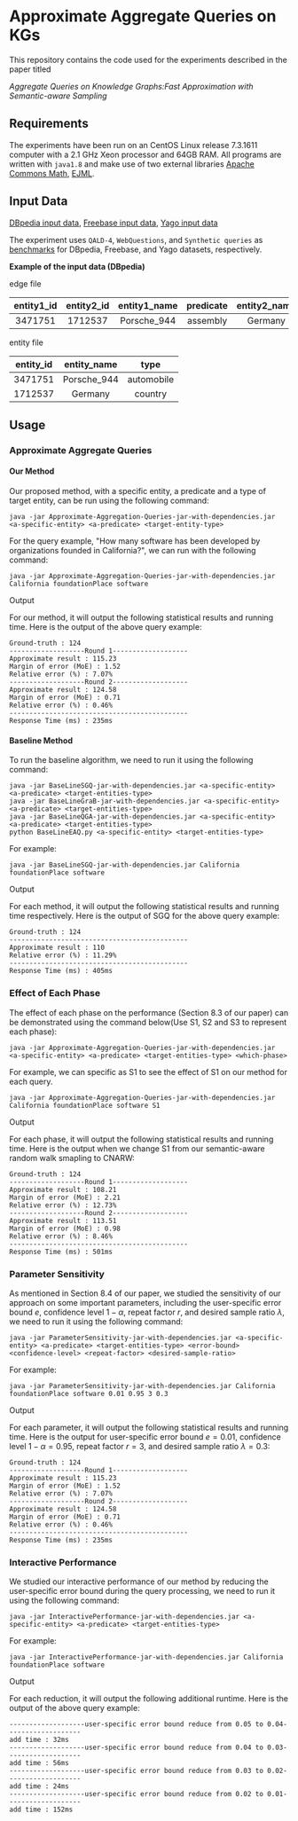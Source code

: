# Approximate Aggregate Queries on KGs

This repository contains the code used for the experiments described in the paper titled

_Aggregate Queries on Knowledge Graphs:Fast Approximation with Semantic-aware Sampling_

## Requirements

The experiments have been run on an CentOS Linux release 7.3.1611 computer with a 2.1 GHz Xeon processor and 64GB RAM. All programs are written with `java1.8` and make use of two external libraries [Apache Commons Math](http://commons.apache.org/proper/commons-math/download_math.cgi), [EJML](http://ejml.org/wiki/index.php?title=Main_Page).

## Input Data

[DBpedia input data](https://drive.google.com/drive/folders/1fQEbz7tmcbe8R3sTO_LwJ9LVBDtqlyph?usp=sharing), [Freebase input data](https://drive.google.com/drive/folders/1wZSbxF_x2DSJWiMf5sW9WnJ1NW_RR3IG?usp=sharing), [Yago input data](https://drive.google.com/drive/folders/1wZSbxF_x2DSJWiMf5sW9WnJ1NW_RR3IG?usp=sharing)

The experiment uses `QALD-4`, `WebQuestions`, and `Synthetic queries` as [benchmarks](https://drive.google.com/drive/folders/19T1Th9G4HcffIhAbaCHqOJPxeWElOy51?usp=sharing) for DBpedia, Freebase, and Yago datasets, respectively.

**Example of the input data (DBpedia)**

edge file

| entity1_id | entity2_id | entity1_name | predicate | entity2_name |
| :--------: | :--------: | :----------: | :-------: | :----------: |
|  3471751   |  1712537   | Porsche_944  | assembly  |   Germany    |

entity file

| entity_id | entity_name |    type    |
| :-------: | :---------: | :--------: |
|  3471751  | Porsche_944 | automobile |
|  1712537  |   Germany   |  country   |

## Usage

### Approximate Aggregate Queries

#### Our Method

Our proposed method, with a specific entity, a predicate and a type of target entity, can be run using the following command:

```
java -jar Approximate-Aggregation-Queries-jar-with-dependencies.jar <a-specific-entity> <a-predicate> <target-entity-type>
```

For the query example, "How many software has been developed by organizations founded in California?", we can run with the following command:

```
java -jar Approximate-Aggregation-Queries-jar-with-dependencies.jar California foundationPlace software
```

Output

For our method, it will output the following statistical results and running time. Here is the output of the above query example:

```
Ground-truth : 124
-------------------Round 1-------------------
Approximate result : 115.23
Margin of error (MoE) : 1.52
Relative error (%) : 7.07%
-------------------Round 2-------------------
Approximate result : 124.58
Margin of error (MoE) : 0.71
Relative error (%) : 0.46%
---------------------------------------------
Response Time (ms) : 235ms
```

#### Baseline Method

To run the baseline algorithm, we need to run it using the following command:

```
java -jar BaseLineSGQ-jar-with-dependencies.jar <a-specific-entity> <a-predicate> <target-entities-type>
java -jar BaseLineGraB-jar-with-dependencies.jar <a-specific-entity> <a-predicate> <target-entities-type>
java -jar BaseLineQGA-jar-with-dependencies.jar <a-specific-entity> <a-predicate> <target-entities-type>
python BaseLineEAQ.py <a-specific-entity> <target-entities-type>
```

For example:

```
java -jar BaseLineSGQ-jar-with-dependencies.jar California foundationPlace software
```

Output

For each method, it will output the following statistical results and running time respectively. Here is the output of SGQ for the above query example:

```
Ground-truth : 124
---------------------------------------------
Approximate result : 110
Relative error (%) : 11.29%
---------------------------------------------
Response Time (ms) : 405ms
```

### Effect of Each Phase

The effect of each phase on the performance (Section 8.3 of our paper) can be demonstrated using the command below(Use S1, S2 and S3 to represent each phase):

```
java -jar Approximate-Aggregation-Queries-jar-with-dependencies.jar <a-specific-entity> <a-predicate> <target-entities-type> <which-phase>
```

For example, we can specific <which-phase> as S1 to see the effect of S1 on our method for each query.

```
java -jar Approximate-Aggregation-Queries-jar-with-dependencies.jar California foundationPlace software S1
```

Output

For each phase, it will output the following statistical results and running time. Here is the output when we change S1 from our semantic-aware random walk smapling to CNARW:

```
Ground-truth : 124
-------------------Round 1-------------------
Approximate result : 108.21
Margin of error (MoE) : 2.21
Relative error (%) : 12.73%
-------------------Round 2-------------------
Approximate result : 113.51
Margin of error (MoE) : 0.98
Relative error (%) : 8.46%
---------------------------------------------
Response Time (ms) : 501ms
```

### Parameter Sensitivity

As mentioned in Section 8.4 of our paper, we studied the sensitivity of our approach on some important parameters, including the user-specific error bound $e$, confidence level $1-\alpha$, repeat factor $r$, and desired sample ratio $\lambda$, we need to run it using the following command:

```
java -jar ParameterSensitivity-jar-with-dependencies.jar <a-specific-entity> <a-predicate> <target-entities-type> <error-bound> <confidence-level> <repeat-factor> <desired-sample-ratio>
```

For example:

```
java -jar ParameterSensitivity-jar-with-dependencies.jar California foundationPlace software 0.01 0.95 3 0.3
```

Output

For each parameter, it will output the following statistical results and running time. Here is the output for user-specific error bound $e=0.01$, confidence level $1-\alpha=0.95$, repeat factor $r=3$, and desired sample ratio $\lambda=0.3$:

```
Ground-truth : 124
-------------------Round 1-------------------
Approximate result : 115.23
Margin of error (MoE) : 1.52
Relative error (%) : 7.07%
-------------------Round 2-------------------
Approximate result : 124.58
Margin of error (MoE) : 0.71
Relative error (%) : 0.46%
---------------------------------------------
Response Time (ms) : 235ms
```

### Interactive Performance

We studied our interactive performance of our method by reducing the user-specific error bound during the query processing, we need to run it using the following command:

```
java -jar InteractivePerformance-jar-with-dependencies.jar <a-specific-entity> <a-predicate> <target-entities-type>
```

For example:

```
java -jar InteractivePerformance-jar-with-dependencies.jar California foundationPlace software
```

Output

For each reduction, it will output the following additional runtime. Here is the output of the above query example:

```
-------------------user-specific error bound reduce from 0.05 to 0.04-------------------
add time : 32ms
-------------------user-specific error bound reduce from 0.04 to 0.03-------------------
add time : 56ms
-------------------user-specific error bound reduce from 0.03 to 0.02-------------------
add time : 24ms
-------------------user-specific error bound reduce from 0.02 to 0.01-------------------
add time : 152ms
```

